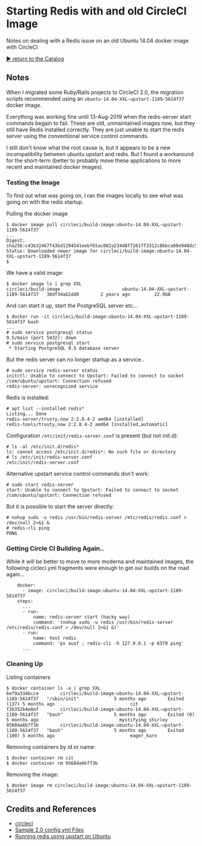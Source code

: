 # Starting Redis with and old CircleCI Image

Notes on dealing with a Redis issue on an old Ubuntu 14.04 docker image with CircleCI

[:arrow_forward: return to the Catalog](https://codingkata.tardate.com)

## Notes

When I migrated some Ruby/Rails projects to CircleCI 2.0, the migration scripts recommended
using an `ubuntu-14.04-XXL-upstart-1189-5614f37` docker image.

Everything was working fine until 13-Aug-2019 when the redis-server start commands begain to fail.
These are old, unmaintained images now, but they still have Redis installed correctly.
They are just unable to start the redis server using the conventional service control commands.

I still don't know what the root cause is, but it appears to be a new incompatibility between ubuntu upstart and redis.
But I found a workaround for the short-term (better to probably move these applications to more recent and maintained docker images).


### Testing the Image

To find out what was going on, I ran the images locally to see what was going on with the redis startup.

Pulling the docker image

```
$ docker image pull circleci/build-image:ubuntu-14.04-XXL-upstart-1189-5614f37
...
Digest: sha256:c43b32467f43bd1294541eebf65ac082a234d8f7261ff3312c8bbca80e948dc5
Status: Downloaded newer image for circleci/build-image:ubuntu-14.04-XXL-upstart-1189-5614f37
$
```

We have a valid image:

```
$ docker image ls | grep XXL
circleci/build-image                       ubuntu-14.04-XXL-upstart-1189-5614f37   38df34ab2dd8        2 years ago         22.9GB
```

And can start it up, start the PostgreSQL server etc...

```
$ docker run -it circleci/build-image:ubuntu-14.04-XXL-upstart-1189-5614f37 bash
...
# sudo service postgresql status
9.5/main (port 5432): down
# sudo service postgresql start
 * Starting PostgreSQL 9.5 database server
```

But the redis server can no longer startup as a service..

```
# sudo service redis-server status
initctl: Unable to connect to Upstart: Failed to connect to socket /com/ubuntu/upstart: Connection refused
redis-server: unrecognized service
```

Redis is installed:

```
# apt list --installed redis*
Listing... Done
redis-server/trusty,now 2:2.8.4-2 amd64 [installed]
redis-tools/trusty,now 2:2.8.4-2 amd64 [installed,automatic]
```

Configuration `/etc/init/redis-server.conf` is present (but not init.d):

```
# ls -al /etc/init.d/redis*
ls: cannot access /etc/init.d/redis*: No such file or directory
# ls /etc/init/redis-server.conf
/etc/init/redis-server.conf
```

Alternative upstart service control commands don't work:

```
# sudo start redis-server
start: Unable to connect to Upstart: Failed to connect to socket /com/ubuntu/upstart: Connection refused
```

But it is possible to start the server directly:

```
# nohup sudo -u redis /usr/bin/redis-server /etc/redis/redis.conf > /dev/null 2>&1 &
# redis-cli ping
PONG
```

### Getting Circle CI Building Again..

While it will be better to move to more moderna and maintained images, the following cicleci.yml fragments were enough to get our builds
on the road again...

```
    docker:
      - image: circleci/build-image:ubuntu-14.04-XXL-upstart-1189-5614f37
    steps:
      ...
      - run:
          name: redis-server start (hacky way)
          command: '(nohup sudo -u redis /usr/bin/redis-server /etc/redis/redis.conf > /dev/null 2>&1 &)'
      - run:
          name: test redis
          command: 'ps auxf ; redis-cli -h 127.0.0.1 -p 6379 ping'
      ...
```

### Cleaning Up

Listing containers

```
$ docker container ls -a | grep XXL
6ef9a334bcce        circleci/build-image:ubuntu-14.04-XXL-upstart-1189-5614f37   "/sbin/init"             5 months ago        Exited (137) 5 months ago                            cit
f2b352b4e8af        circleci/build-image:ubuntu-14.04-XXL-upstart-1189-5614f37   "bash"                   5 months ago        Exited (0) 5 months ago                              mystifying_shirley
95684a6b7f3b        circleci/build-image:ubuntu-14.04-XXL-upstart-1189-5614f37   "bash"                   5 months ago        Exited (100) 5 months ago                            eager_kare
```

Removing containers by id or name:

```
$ docker container rm cit
$ docker container rm 95684a6b7f3b
```

Removing the image:

```
$ docker image rm circleci/build-image:ubuntu-14.04-XXL-upstart-1189-5614f37
```

## Credits and References

* [circleci](https://circleci.com/)
* [Sample 2.0 config.yml Files](https://circleci.com/docs/2.0/sample-config/)
* [Running redis using upstart on Ubuntu](https://gist.github.com/bdotdub/714533)
